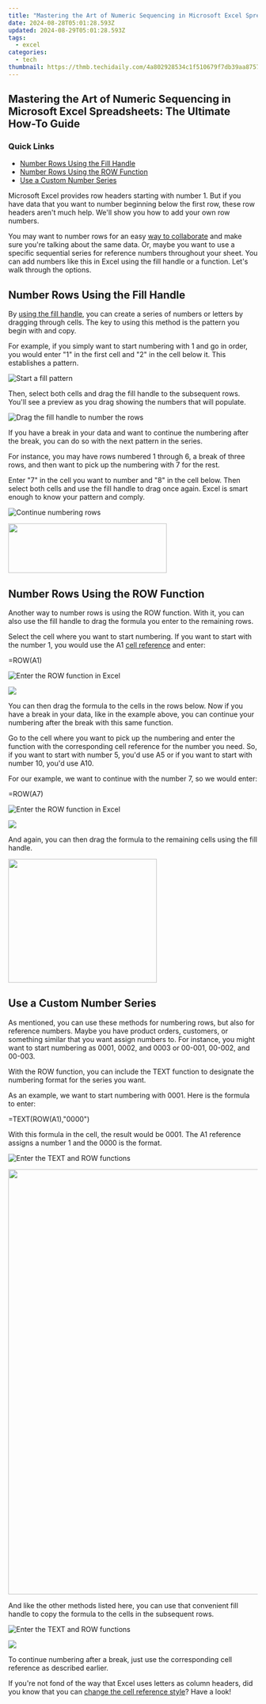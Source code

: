 ```yaml
---
title: "Mastering the Art of Numeric Sequencing in Microsoft Excel Spreadsheets: The Ultimate How-To Guide"
date: 2024-08-28T05:01:28.593Z
updated: 2024-08-29T05:01:28.593Z
tags:
  - excel
categories:
  - tech
thumbnail: https://thmb.techidaily.com/4a802928534c1f510679f7db39aa8757031a3947f8786bd477dd4066192a8852.jpg
---
```


## Mastering the Art of Numeric Sequencing in Microsoft Excel Spreadsheets: The Ultimate How-To Guide

### Quick Links

* [Number Rows Using the Fill Handle](https://pokemon-go-android.techidaily.com/in-2024-how-can-i-catch-the-regional-pokemon-without-traveling-on-realme-11x-5g-drfone-by-drfone-virtual-android/)
* [Number Rows Using the ROW Function](https://screen-mirroring-recording.techidaily.com/new-thrill-seekers-guide-games-like-grand-theft-auto-v-for-2024/)
* [Use a Custom Number Series](https://screen-mirror.techidaily.com/how-to-mirror-vivo-s18-to-mac-drfone-by-drfone-android/)

 Microsoft Excel provides row headers starting with number 1\. But if you have data that you want to number beginning below the first row, these row headers aren't much help. We'll show you how to add your own row numbers.

 You may want to number rows for an easy [way to collaborate](https://instagram-video-files.techidaily.com/2024-approved-a-step-by-step-approach-for-flawless-instagrams/) and make sure you're talking about the same data. Or, maybe you want to use a specific sequential series for reference numbers throughout your sheet. You can add numbers like this in Excel using the fill handle or a function. Let's walk through the options.

##  Number Rows Using the Fill Handle

 By [using the fill handle](https://visual-screen-recording.techidaily.com/new-in-2024-top-5-best-hdmi-21-gaming-monitors-ps5-compatible/), you can create a series of numbers or letters by dragging through cells. The key to using this method is the pattern you begin with and copy.

 For example, if you simply want to start numbering with 1 and go in order, you would enter "1" in the first cell and "2" in the cell below it. This establishes a pattern.

![Start a fill pattern](https://static1.howtogeekimages.com/wordpress/wp-content/uploads/2021/09/StartPatternToFill-ExcelNumberRows.png) 

 Then, select both cells and drag the fill handle to the subsequent rows. You'll see a preview as you drag showing the numbers that will populate.

![Drag the fill handle to number the rows](https://static1.howtogeekimages.com/wordpress/wp-content/uploads/2021/09/PatternToFill-ExcelNumberRows.png) 

 If you have a break in your data and want to continue the numbering after the break, you can do so with the next pattern in the series.

 For instance, you may have rows numbered 1 through 6, a break of three rows, and then want to pick up the numbering with 7 for the rest.

 Enter "7" in the cell you want to number and "8" in the cell below. Then select both cells and use the fill handle to drag once again. Excel is smart enough to know your pattern and comply.

![Continue numbering rows](https://static1.howtogeekimages.com/wordpress/wp-content/uploads/2021/09/ContinueFill-ExcelNumberRows.png) 

<!-- affiliate ads begin -->
<a href="https://proteahair.pxf.io/c/5597632/1983634/23621" target="_top" id="1983634"><img src="//a.impactradius-go.com/display-ad/23621-1983634" border="0" alt="" width="320" height="100"/></a><img height="0" width="0" src="https://imp.pxf.io/i/5597632/1983634/23621" style="position:absolute;visibility:hidden;" border="0" />
<!-- affiliate ads end -->
##  Number Rows Using the ROW Function

 Another way to number rows is using the ROW function. With it, you can also use the fill handle to drag the formula you enter to the remaining rows.

 Select the cell where you want to start numbering. If you want to start with the number 1, you would use the A1 [cell reference](https://some-guidance.techidaily.com/the-ultimate-step-by-step-guide-to-kinemasters-green-screen-mastery-for-2024/) and enter:

=ROW(A1)

![Enter the ROW function in Excel](https://static1.howtogeekimages.com/wordpress/wp-content/uploads/2021/09/RowFunction-ExcelNumberRows.png) 

<!-- affiliate ads begin -->
<a href="https://secure.2checkout.com/order/checkout.php?PRODS=33729450&QTY=1&AFFILIATE=108875&CART=1"><img src="https://secure.avangate.com/images/merchant/7f687767ccf20fcea1c9dc4a5adc2326/Digisigner_banner_728_x_90_color_version.png" border="0"></a>
<!-- affiliate ads end -->
 You can then drag the formula to the cells in the rows below. Now if you have a break in your data, like in the example above, you can continue your numbering after the break with this same function.

 Go to the cell where you want to pick up the numbering and enter the function with the corresponding cell reference for the number you need. So, if you want to start with number 5, you'd use A5 or if you want to start with number 10, you'd use A10.

 For our example, we want to continue with the number 7, so we would enter:

=ROW(A7)

![Enter the ROW function in Excel](https://static1.howtogeekimages.com/wordpress/wp-content/uploads/2021/09/RowFunction-ExcelNumberRows.png) 

<!-- affiliate ads begin -->
<a href="https://store.movavi.com/affiliate.php?ACCOUNT=MOVAVI&AFFILIATE=108875&PATH=https%3A%2F%2Fwww.movavi.com%3FAFFILIATE%3D108875%26RESOURCE%3DBanner%2B728x90"><img src="https://mcusercontent.com/0885a03ded3d480dca9287f12/images/2e76fe6a-3010-1b37-7846-f34ff9c6b4ca.png" border="0"></a>
<!-- affiliate ads end -->
 And again, you can then drag the formula to the remaining cells using the fill handle.

<!-- affiliate ads begin -->
<a href="https://godlikehost.sjv.io/c/5597632/1920047/21774" target="_top" id="1920047"><img src="//a.impactradius-go.com/display-ad/21774-1920047" border="0" alt="" width="300" height="250"/></a><img height="0" width="0" src="https://imp.pxf.io/i/5597632/1920047/21774" style="position:absolute;visibility:hidden;" border="0" />
<!-- affiliate ads end -->
##  Use a Custom Number Series

 As mentioned, you can use these methods for numbering rows, but also for reference numbers. Maybe you have product orders, customers, or something similar that you want assign numbers to. For instance, you might want to start numbering as 0001, 0002, and 0003 or 00-001, 00-002, and 00-003.

 With the ROW function, you can include the TEXT function to designate the numbering format for the series you want.

 As an example, we want to start numbering with 0001\. Here is the formula to enter:

=TEXT(ROW(A1),"0000")

 With this formula in the cell, the result would be 0001\. The A1 reference assigns a number 1 and the 0000 is the format.

![Enter the TEXT and ROW functions](https://static1.howtogeekimages.com/wordpress/wp-content/uploads/2021/09/RowTextFunction-ExcelNumberRows.png) 

<!-- affiliate ads begin -->
<a href="https://propmoneyinc.pxf.io/c/5597632/1803116/14559" target="_top" id="1803116"><img src="//a.impactradius-go.com/display-ad/14559-1803116" border="0" alt="" width="859" height="859"/></a><img height="0" width="0" src="https://imp.pxf.io/i/5597632/1803116/14559" style="position:absolute;visibility:hidden;" border="0" />
<!-- affiliate ads end -->
 And like the other methods listed here, you can use that convenient fill handle to copy the formula to the cells in the subsequent rows.

![Enter the TEXT and ROW functions](https://static1.howtogeekimages.com/wordpress/wp-content/uploads/2021/09/RowTextFunction-ExcelNumberRows.png) 

<!-- affiliate ads begin -->
<a href="https://secure.2checkout.com/order/checkout.php?PRODS=4615471&QTY=1&AFFILIATE=108875&CART=1"><img src="https://images.wondershare.com/affiliate-image/affiliate_banners_en/max_782x90.png" border="0"></a>
<!-- affiliate ads end -->
 To continue numbering after a break, just use the corresponding cell reference as described earlier.

 If you're not fond of the way that Excel uses letters as column headers, did you know that you can [change the cell reference style](https://facebook-video-content.techidaily.com/new-in-2024-curated-list-of-top-20-prison-jail-memes-boosting-morale-on-social-platforms/)? Have a look!

<ins class="adsbygoogle"
     style="display:block"
     data-ad-format="autorelaxed"
     data-ad-client="ca-pub-7571918770474297"
     data-ad-slot="1223367746"></ins>



<ins class="adsbygoogle"
     style="display:block"
     data-ad-client="ca-pub-7571918770474297"
     data-ad-slot="8358498916"
     data-ad-format="auto"
     data-full-width-responsive="true"></ins>


